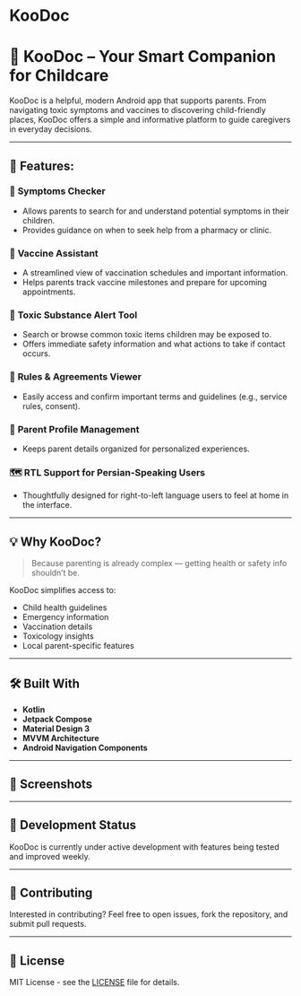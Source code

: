 # KooDoc

# 👶 KooDoc – Your Smart Companion for Childcare

KooDoc is a helpful, modern Android app that supports parents. From navigating toxic symptoms and vaccines to discovering child-friendly places, KooDoc offers a simple and informative platform to guide caregivers in everyday decisions.

-----

## 🌟 Features:

### 🧠 **Symptoms Checker**
- Allows parents to search for and understand potential symptoms in their children.
- Provides guidance on when to seek help from a pharmacy or clinic.

### 💉 **Vaccine Assistant**
- A streamlined view of vaccination schedules and important information.
- Helps parents track vaccine milestones and prepare for upcoming appointments.

### 🧪 **Toxic Substance Alert Tool**
- Search or browse common toxic items children may be exposed to.
- Offers immediate safety information and what actions to take if contact occurs.

### 🧾 **Rules & Agreements Viewer**
- Easily access and confirm important terms and guidelines (e.g., service rules, consent).

### 🧍 **Parent Profile Management**
- Keeps parent details organized for personalized experiences.

### 🗺️ **RTL Support for Persian-Speaking Users**
- Thoughtfully designed for right-to-left language users to feel at home in the interface.

---

## 💡 Why KooDoc?

> Because parenting is already complex — getting health or safety info shouldn’t be.

KooDoc simplifies access to:
- Child health guidelines
- Emergency information
- Vaccination details
- Toxicology insights
- Local parent-specific features

---

## 🛠️ Built With

- **Kotlin**
- **Jetpack Compose**
- **Material Design 3**
- **MVVM Architecture**
- **Android Navigation Components**

---

## 📱 Screenshots


---

## 🧪 Development Status

KooDoc is currently under active development with features being tested and improved weekly.

---

## 🤝 Contributing

Interested in contributing? Feel free to open issues, fork the repository, and submit pull requests.

---

## 📄 License

MIT License - see the [LICENSE](LICENSE) file for details.
